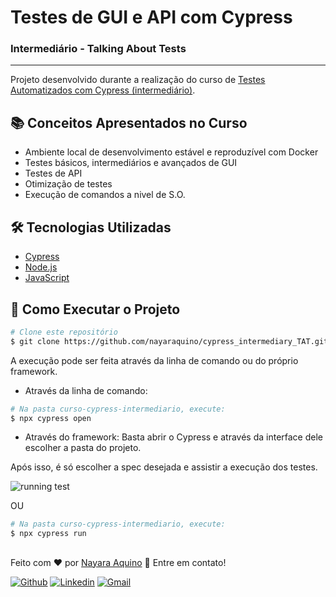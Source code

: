 # Testes de GUI e API com Cypress
### Intermediário - Talking About Tests
---
Projeto desenvolvido durante a realização do curso de [Testes Automatizados com Cypress (intermediário)](https://www.udemy.com/course/testes-automatizados-com-cypress-intermediario/).

## :books: Conceitos Apresentados no Curso
- Ambiente local de desenvolvimento estável e reproduzível com Docker
- Testes básicos, intermediários e avançados de GUI
- Testes de API
- Otimização de testes
- Execução de comandos a nivel de S.O.


## :hammer_and_wrench: Tecnologias Utilizadas
- [Cypress](https://www.cypress.io/)
- [Node.js](https://nodejs.org/en/)
- [JavaScript](https://developer.mozilla.org/pt-BR/docs/Web/JavaScript)


## :checkered_flag: Como Executar o Projeto
```bash
# Clone este repositório
$ git clone https://github.com/nayaraquino/cypress_intermediary_TAT.git
```
A execução pode ser feita através da linha de comando ou do próprio framework.
- Através da linha de comando:
```bash
# Na pasta curso-cypress-intermediario, execute:
$ npx cypress open
```
- Através do framework:
Basta abrir o Cypress e através da interface dele escolher a pasta do projeto.

Após isso, é só escolher a spec desejada e assistir a execução dos testes.


![running test](https://user-images.githubusercontent.com/71460952/114319822-7ec79a80-9ae9-11eb-951e-66e0c20e730a.gif)

OU

```bash
# Na pasta curso-cypress-intermediario, execute:
$ npx cypress run
```


##
Feito com ❤️ por <a href="https://www.linkedin.com/in/nayaraquino/">Nayara Aquino</a> :wave: Entre em contato!

[![Github](https://img.shields.io/badge/-Github-595D60?style=flat-square&logo=Github&logoColor=white&link=https://github.com/nayaraquino/)](https://github.com/nayaraquino/)
[![Linkedin](https://img.shields.io/badge/-LinkedIn-595D60?style=flat-square&logo=Linkedin&logoColor=white&link=https://www.linkedin.com/in/nayaraquino//)](https://www.linkedin.com/in/nayaraquino/)
[![Gmail](https://img.shields.io/badge/-Gmail-595D60?style=flat-square&logo=Gmail&logoColor=white&link=mailto:nayaraquino7@gmail.com/)](mailto:nayaraquino7@gmail.com/)
